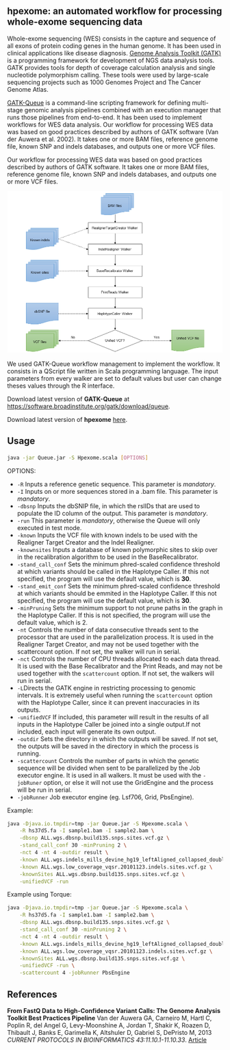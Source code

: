 ## hpexome: an automated workflow for processing whole-exome sequencing data

Whole-exome sequencing (WES) consists in the capture and sequence of all exons of protein coding genes in the human genome. It has been used in clinical applications like disease diagnosis. [Genome Analysis Toolkit (GATK)](https://software.broadinstitute.org/gatk/) is a programming framework for development of NGS data analysis tools. GATK provides tools for depth of coverage calculation analysis and single nucleotide polymorphism calling. These tools were used by large-scale sequencing projects such as 1000 Genomes Project and The Cancer Genome Atlas.

[GATK-Queue](http://gatkforums.broadinstitute.org/gatk/discussion/1306/overview-of-queue) is a command-line scripting framework for defining multi-stage genomic analysis pipelines combined with an execution manager that runs those pipelines from end-to-end. It has been used to implement workflows for WES data analysis. Our workflow for processing WES data was based on good practices described by authors of GATK software (Van der Auwera et al. 2002). It takes one or more BAM files, reference genome file, known SNP and indels databases, and outputs one or more VCF files.

Our workflow for processing WES data was based on good practices described by authors of GATK software. It takes one or more BAM files, reference genome file, known SNP and indels databases, and outputs one or more VCF files.

![Workflow for processing WES data](hpexome_workflow.png)

We used GATK-Queue workflow management to implement the workflow. It consists in a QScript file written in Scala programming language. The input parameters from every walker are set to default values but user can change theses values through the R interface.

Download latest version of __GATK-Queue__ at https://software.broadinstitute.org/gatk/download/queue.

Download latest version of __hpexome__ [here]().

## Usage

``` bash
java -jar Queue.jar -S Hpexome.scala [OPTIONS]
```

OPTIONS:

- `-R` Inputs a reference genetic sequence. This parameter is _mandatory_.
- `-I` Inputs on or more sequences stored in a .bam file. This parameter is _mandatory_.
- `-dbsnp` Inputs the dbSNIP file, in which the rslIDs that are used to populate the ID column of the output. This parameter is _mandatory_.
- `-run` This parameter is _mandatory_, otherwise the Queue will only executed in test mode.
- `-known` Inputs the VCF file with known indels to be used with the Realigner Target Creator and the Indel Realigner.
- `-knownsites` Inputs a database of known polymorphic sites to skip over in the recalibration algorithm to be used in the BaseRecalibrator.
- `-stand_call_conf` Sets the minimum phred-scaled confidence threshold at which variants should be called in the Haplotype Caller. If this not specified, the program will use the default value, which is __30__.
- `-stand_emit_conf` Sets the minimum phred-scaled confidence threshold at which variants should be emmited in the Haplotype Caller. If this not specified, the program will use the default value, which is __30__.
- `-minPruning` Sets the minimum support to not prune paths in the graph in the Haplotype Caller. If this is not specified, the program will use the default value, which is 2.
- `-nt` Controls the number of data consecutive threads sent to the processor that are used in the parallelization process. It is used in the Realigner Target Creator, and may not be used together with the scattercount option. If not set, the walker will run in serial.
- `-nct` Controls the number of CPU threads allocated to each data thread. It is used with the Base Recalibrator and the Print Reads, and may not be used together with the `scattercount` option. If not set, the walkers will run in serial.
- `-L`Directs the GATK engine in restricting processing to genomic intervals. It is extremely useful when running the `scattercount` option with the Haplotype Caller, since it can prevent inaccuracies in its outputs.
- `-unifiedVCF` If included, this parameter will result in the results of all inputs in the Haplotype Caller be joined into a single output.If not included, each input will generate its own output.
- `-outdir` Sets the directory in which the outputs will be saved. If not set, the outputs will be saved in the directory in which the process is running.
- `-scattercount` Controls the number of parts in which the genetic sequence will be divided when sent to be parallelized by the Job executor engine. It  is used in all walkers. It must be used with the `-jobRuner`  option, or else it will not use the GridEngine and the process will be run in serial.
- `-jobRunner` Job executor engine (eg. Lsf706, Grid, PbsEngine).

Example:

``` bash
java -Djava.io.tmpdir=tmp -jar Queue.jar -S Hpexome.scala \
    -R hs37d5.fa -I sample1.bam -I sample2.bam \
    -dbsnp ALL.wgs.dbsnp.build135.snps.sites.vcf.gz \
    -stand_call_conf 30 -minPruning 2 \
    -nct 4 -nt 4 -outdir result \
    -known ALL.wgs.indels_mills_devine_hg19_leftAligned_collapsed_double_hit.indels.sites.vcf.gz \
    -known ALL.wgs.low_coverage_vqsr.20101123.indels.sites.vcf.gz \
    -knownSites ALL.wgs.dbsnp.build135.snps.sites.vcf.gz \
    -unifiedVCF -run
```

Example using Torque:

``` bash
java -Djava.io.tmpdir=tmp -jar Queue.jar -S Hpexome.scala \
    -R hs37d5.fa -I sample1.bam -I sample2.bam \
    -dbsnp ALL.wgs.dbsnp.build135.snps.sites.vcf.gz \
    -stand_call_conf 30 -minPruning 2 \
    -nct 4 -nt 4 -outdir result \
    -known ALL.wgs.indels_mills_devine_hg19_leftAligned_collapsed_double_hit.indels.sites.vcf.gz \
    -known ALL.wgs.low_coverage_vqsr.20101123.indels.sites.vcf.gz \
    -knownSites ALL.wgs.dbsnp.build135.snps.sites.vcf.gz \
    -unifiedVCF -run \
    -scattercount 4 -jobRunner PbsEngine
```

## References

__From FastQ Data to High-Confidence Variant Calls: The Genome Analysis Toolkit Best Practices Pipeline__ Van der Auwera GA, Carneiro M, Hartl C, Poplin R, del Angel G, Levy-Moonshine A, Jordan T, Shakir K, Roazen D, Thibault J, Banks E, Garimella K, Altshuler D, Gabriel S, DePristo M, 2013 _CURRENT PROTOCOLS IN BIOINFORMATICS 43:11.10.1-11.10.33_. [Article](http://dx.doi.org/10.1002/0471250953.bi1110s43)
